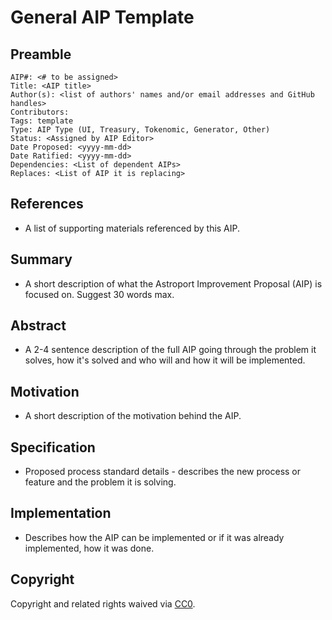 # General AIP Template

## Preamble
```
AIP#: <# to be assigned>
Title: <AIP title>
Author(s): <list of authors' names and/or email addresses and GitHub handles>
Contributors:
Tags: template
Type: AIP Type (UI, Treasury, Tokenomic, Generator, Other)
Status: <Assigned by AIP Editor>
Date Proposed: <yyyy-mm-dd>
Date Ratified: <yyyy-mm-dd>
Dependencies: <List of dependent AIPs>
Replaces: <List of AIP it is replacing>
```
## References

- A list of supporting materials referenced by this AIP.

## Summary

- A short description of what the Astroport Improvement Proposal (AIP) is focused on. Suggest 30 words max.

## Abstract

- A 2-4 sentence description of the full AIP going through the problem it solves, how it's solved and who will and how it will be implemented.

## Motivation

- A short description of the motivation behind the AIP.

## Specification

- Proposed process standard details - describes the new process or feature and the problem it is solving.

## Implementation

- Describes how the AIP can be implemented or if it was already implemented, how it was done.

## Copyright

Copyright and related rights waived via [CC0](https://creativecommons.org/publicdomain/zero/1.0/).
